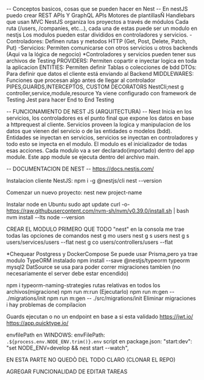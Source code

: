 -- Conceptos basicos, cosas que se pueden hacer en Nest --
En nestJS puedo crear REST APIs Y GraphQL APIs
Motores de plantillasÑ Handlebars que usan MVC
NestJS organiza los proyectos a través de módulos
Cada ruta (/users, /companies, etc...), cada una de estas puede ser un modulo en nestjs
Los modulos pueden estar divididos en controladores y servicios.
-Controladores: Definen rutas y metodos HTTP (Get, Post, Delete, Patch, Put)
-Servicios: Permiten comunicarse con otros servicios u otros backends (Aqui va la lógica de negocio)
\*Controladores y servicios pueden tener sus archivos de Testing
PROVIDERS: Permiten copartir e inyectar logica en toda la aplicacion
ENTITIES: Permiten definir Tablas o colecciones de bdd
DTOs: Para definir que datos el cliente está enviando al Backend
MIDDLEWARES: Funciones que procesan algo antes de llegar al controlador
PIPES,GUARDS,INTERCEPTOS, CUSTOM DECORATORS
NestCli;nest g controller,service,module,resource
Ya viene configurado con framework de Testing Jest para hacer End to End Testing

-- FUNCIONAMIENTO DE NEST JS (ARQUITECTURA) --
Nest Inicia en los servicios, los controladores es el punto final que expone los datos en base a httprequest al cliente.
Servicios proveen la logica y manipulacion de los datos que vienen del servicio o de las entidades o modelos (bdd).
Entidades se inyectan en servicios, servicios se inyectan en controladores y todo esto se inyecta en el modulo.
El modulo es el inicializador de todas esas acciones.
Cada modulo va a ser declarado(importado) dentro del app module.
Este app module se ejecuta dentro del archivo main.

-- DOCUMENTACION DE NEST --
https://docs.nestjs.com/

Instalacion cliente NestJS:
npm i -g @nestjs/cli
nest --version

Comenzar un nuevo proyecto:
nest new project-name

Instalar node en Ubuntu
sudo apt update
curl -o- https://raw.githubusercontent.com/nvm-sh/nvm/v0.39.0/install.sh | bash
nvm install --lts
node --version

CREAR EL MODULO PRIMERO QUE TODO
"nest" en la consola me trae todas las opciones de comandos
nest g mo users
nest g s users
nest g s users/services/users --flat
nest g co users/controllers/users --flat

\*Chequear Postgress y DockerCompose
Se puede usar Prisma,pero ya trae modulo TypeORM instalado
npm install --save @nestjs/typeorm typeorm mysql2
DatSource se usa para poder correr migraciones tambien (no necesariamente el server debe estar encendido)

npm i typeorm-naming-strategies
rutas relativas en todos los archivos(migracione)
npm run m:run (Ejecutarlo)
npm run m:gen -- ./migrations/init
npm run m:gen -- ./src/migrations/init
Eliminar migraciones i hay problemas de compilacion

Guards ejecutan o no un endpoint en base a si esta validado
https://jwt.io/
https://app.quicktype.io/

envfilePath en WINDOWS: envFilePath: `.${process.env.NODE_ENV.trim()}.env`
script en package.json: "start:dev": "set NODE_ENV=develop && nest start --watch",

EN ESTA PARTE NO QUEDÒ DEL TODO CLARO (CLONAR EL REPO)

AGREGAR FUNCIONALIDAD DE EDITAR TAREAS
